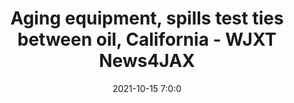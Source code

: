 ---
"title": "Aging equipment, spills test ties between oil, California - WJXT News4JAX"
"date": "2021-10-15 7:0:0"
"feed_name": "GOOGLENEWSDRILLING"
"feed_website": "https://news.google.com/search?q=drilling%2Bincident&hl=en-US&gl=US&ceid=US:en"
"feed_rss": "https://news.google.com/rss/search?q=drilling%2Bincident&hl=en-US&gl=US&ceid=US:en"
"link": "https://www.news4jax.com/news/politics/2021/10/15/aging-equipment-spills-test-ties-between-oil-california/"
"source": "{'href': 'https://www.news4jax.com', 'title': 'WJXT News4JAX'}"
"file": "_posts/2021-1-1-565137251333c298ba84053eeab164086a74bb44.md"
"accident": "1"
"drilling": "1"
"dead": "0"
"injured": "0"
"arrested": "0"
"place": "unknown place"
"where": "unknown site"
"causes": "unknown"
"place_uri": "unknown place"
---